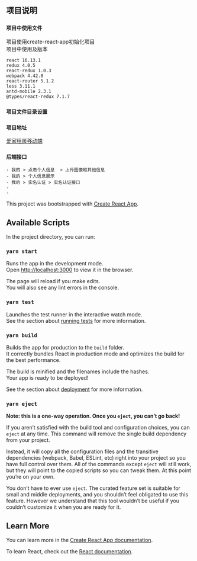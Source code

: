 ## 项目说明
### `项目中使用文件`
项目使用create-react-app初始化项目 <br/>
项目中使用及版本 <br/>
```
react 16.13.1
redux 4.0.5
react-redux 1.0.3
webpack 4.42.0
react-router 5.1.2
less 3.11.1
antd-mobile 2.3.1
@types/react-redux 7.1.7
```
### `项目文件目录设置`


### `项目地址`
[爱家租房移动端](https://github.com/focusdroid/aujiazufang-ReactTypescript)



### `后端接口`
```
- 我的 > 点击个人信息  > 上传图像和其他信息
- 我的 > 个人信息展示 
- 我的 > 实名认证 > 实名认证接口
- 
- 
```


This project was bootstrapped with [Create React App](https://github.com/facebook/create-react-app).

## Available Scripts

In the project directory, you can run:

### `yarn start`

Runs the app in the development mode.<br />
Open [http://localhost:3000](http://localhost:3000) to view it in the browser.

The page will reload if you make edits.<br />
You will also see any lint errors in the console.

### `yarn test`

Launches the test runner in the interactive watch mode.<br />
See the section about [running tests](https://facebook.github.io/create-react-app/docs/running-tests) for more information.

### `yarn build`

Builds the app for production to the `build` folder.<br />
It correctly bundles React in production mode and optimizes the build for the best performance.

The build is minified and the filenames include the hashes.<br />
Your app is ready to be deployed!

See the section about [deployment](https://facebook.github.io/create-react-app/docs/deployment) for more information.

### `yarn eject`

**Note: this is a one-way operation. Once you `eject`, you can’t go back!**

If you aren’t satisfied with the build tool and configuration choices, you can `eject` at any time. This command will remove the single build dependency from your project.

Instead, it will copy all the configuration files and the transitive dependencies (webpack, Babel, ESLint, etc) right into your project so you have full control over them. All of the commands except `eject` will still work, but they will point to the copied scripts so you can tweak them. At this point you’re on your own.

You don’t have to ever use `eject`. The curated feature set is suitable for small and middle deployments, and you shouldn’t feel obligated to use this feature. However we understand that this tool wouldn’t be useful if you couldn’t customize it when you are ready for it.

## Learn More

You can learn more in the [Create React App documentation](https://facebook.github.io/create-react-app/docs/getting-started).

To learn React, check out the [React documentation](https://reactjs.org/).
